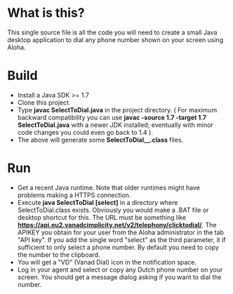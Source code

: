 What is this?
=============

This single source file is all the code you will need to create a small Java desktop application to dial any phone number shown on your screen using Aloha.

Build
=====

- Install a Java SDK >= 1.7
- Clone this project.
- Type **javac SelectToDial.java** in the project directory.
( For maximum backward compatibility you can use **javac -source 1.7 -target 1.7 SelectToDial.java** with a newer JDK installed; eventually with minor code changes you could even go back to 1.4 ).
- The above will generate some **SelectToDial__.class** files.

Run
===

- Get a recent Java runtime. Note that older runtimes might have problems making a HTTPS connection.
- Execute **java SelectToDial <URL> <APIKEY> [select]** in a directory where SelectToDial.class exists. Obviously you would make a .BAT file or desktop shortcut for this. The URL must be something like **https://api.eu2.vanadcimplicity.net/v2/telephony/clicktodial/**. The APIKEY you obtain for your user from the Aloha administrator in the tab "API key". If you add the single word "select" as the third parameter, it if sufficient to only select a phone number. By default you need to copy the number to the clipboard.
- You will get a "VD" (Vanad Dial) icon in the notification space.
- Log in your agent and select or copy any Dutch phone number on your screen. You should get a message dialog asking if you want to dial the number.  
